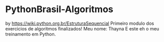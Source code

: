 # PythonBrasil-Algoritmos
by https://wiki.python.org.br/EstruturaSequencial
Primeiro modulo dos exercicios de algoritmos finalizados!
Meu nome: Thayna
E este eh o meu treinamento em Python.
